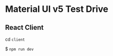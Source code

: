 # Material UI v5 Test Drive

## React Client

<p>cd <code>client</code></p>
<p>$ <code>npm run dev</code></p>
